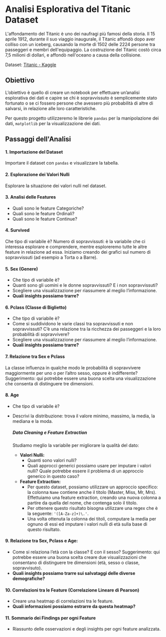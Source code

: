 # Analisi Esplorativa del Titanic Dataset

L'affondamento del Titanic è uno dei naufragi più famosi della storia. Il 15 aprile 1912, durante il suo viaggio inaugurale, il Titanic affondò dopo aver colliso con un iceberg, causando la morte di 1502 delle 2224 persone tra passeggeri e membri dell'equipaggio. La costruzione del Titanic costò circa 7,5 milioni di dollari, e affondò nell'oceano a causa della collisione.

Dataset:   [Titanic - Kaggle](https://www.kaggle.com/competitions/titanic)

## Obiettivo
L’obiettivo è quello di creare un notebook per effettuare un’analisi esplorativa dei dati e capire se chi è sopravvissuto è semplicemente stato fortunato o se ci fossero persone che avessero più probabilità di altre di salvarsi, in relazione alle loro caratteristiche.

Per questo progetto utilizzeremo le librerie `pandas` per la manipolazione dei dati, `matplotlib` per la visualizzazione dei dati.

## Passaggi dell'Analisi

#### 1. Importazione del Dataset
Importare il dataset con `pandas` e visualizzare la tabella.

#### 2. Esplorazione dei Valori Nulli
Esplorare la situazione dei valori nulli nel dataset.

#### 3. Analisi delle Features
- Quali sono le feature Categoriche?
- Quali sono le feature Ordinali?
- Quali sono le feature Continue?

#### 4. Survived
Che tipo di variabile è?
Numero di sopravvissuti: è la variabile che ci interessa esplorare e comprendere, mentre esploreremo tutte le altre feature in relazione ad essa. Iniziamo creando dei grafici sul numero di sopravvissuti (ad esempio a Torta o a Barre).

#### 5. Sex (Genere)
- Che tipo di variabile è?
- Quanti sono gli uomini e le donne sopravvissuti? E i non sopravvissuti?
- Scegliere una visualizzazione per riassumere al meglio l’informazione.
- **Quali insights possiamo trarre?**

#### 6. Pclass (Classe di Biglietto)
- Che tipo di variabile è?
- Come si suddividono le varie classi tra sopravvissuti e non sopravvissuti? C’è una relazione tra la ricchezza dei passeggeri e la loro probabilità di sopravvivere?
- Scegliere una visualizzazione per riassumere al meglio l’informazione.
- **Quali insights possiamo trarre?**

#### 7. Relazione tra Sex e Pclass
La classe influenza in qualche modo le probabilità di sopravvivere maggiormente per uno o per l’altro sesso, oppure è indifferente? Suggerimento: qui potrebbe essere una buona scelta una visualizzazione che consenta di distinguere tre dimensioni.

#### 8. Age
- Che tipo di variabile è?
- Descrivi la distribuzione: trova il valore minimo, massimo, la media, la mediana e la moda.

  ##### Data Cleaning e Feature Extraction
  Studiamo meglio la variabile per migliorare la qualità del dato:
  - **Valori Nulli:**
    - Quanti sono valori nulli?
    - Quali approcci generici possiamo usare per imputare i valori nulli? Quale potrebbe essere il problema di un approccio generico in questo caso?
  - **Feature Extraction:**
    - Per questo dataset, possiamo utilizzare un approccio specifico: la colonna `Name` contiene anche il titolo (Master, Miss, Mr, Mrs). Effettuiamo una feature extraction, creando una nuova colonna a partire da quella del nome, che contenga solo il titolo.
    - Per ottenere questo risultato bisogna utilizzare una regex che è la seguente: `'([A-Za-z]+)\.'`.
    - Una volta ottenuta la colonna dei titoli, computare la media per ognuno di essi ed imputare i valori nulli di età sulla base di questo risultato.

#### 9. Relazione tra Sex, Pclass e Age:
  - Come si relaziona l’età con la classe? E con il sesso? Suggerimento: qui potrebbe essere una buona scelta creare due visualizzazioni che consentano di distinguere tre dimensioni (età, sesso o classe, sopravvisuto).
  - **Quali insights possiamo trarre sui salvataggi delle diverse demografiche?**

#### 10. Correlazioni tra le Feature (Correlazione Lineare di Pearson)
- Creare una heatmap di correlazioni tra le feature.
- **Quali informazioni possiamo estrarre da questa heatmap?**

#### 11. Sommario dei Findings per ogni Feature
- Riassunto delle osservazioni e degli insights per ogni feature analizzata.
